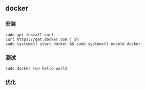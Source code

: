 ## docker
### 安装
```
sudo apt install curl
curl https://get.docker.com | sh
sudo systemctl start docker && sudo systemctl enable docker
```

### 测试
```
sudo docker run hello-world
```

### 优化

